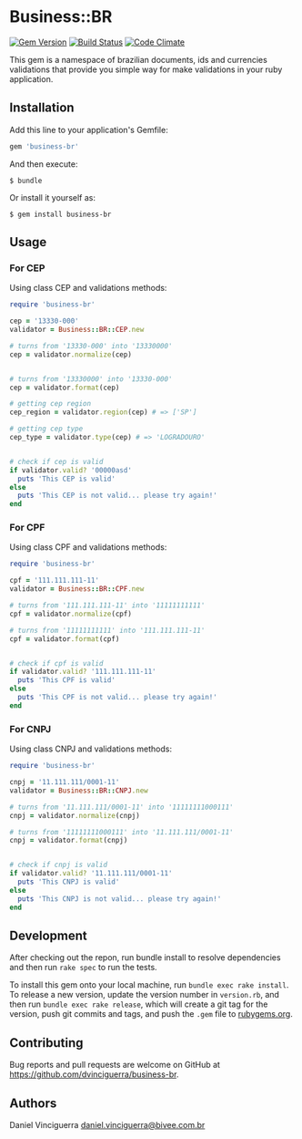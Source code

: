 # Business::BR

[![Gem Version](https://badge.fury.io/rb/business-br.svg)](https://badge.fury.io/rb/business-br)
[![Build Status](https://travis-ci.org/dvinciguerra/business-br.svg?branch=master)](https://travis-ci.org/dvinciguerra/business-br)
[![Code Climate](https://codeclimate.com/github/dvinciguerra/business-br/badges/gpa.svg)](https://codeclimate.com/github/dvinciguerra/business-br)

This gem is a namespace of brazilian documents, ids and currencies validations that provide you simple
way for make validations in your ruby application.


## Installation

Add this line to your application's Gemfile:

```ruby
gem 'business-br'
```

And then execute:

    $ bundle

Or install it yourself as:

    $ gem install business-br

## Usage


### For CEP

Using class CEP and validations methods:

```ruby
require 'business-br'

cep = '13330-000'
validator = Business::BR::CEP.new

# turns from '13330-000' into '13330000'
cep = validator.normalize(cep)


# turns from '13330000' into '13330-000'
cep = validator.format(cep)

# getting cep region
cep_region = validator.region(cep) # => ['SP']

# getting cep type
cep_type = validator.type(cep) # => 'LOGRADOURO'


# check if cep is valid
if validator.valid? '00000asd'
  puts 'This CEP is valid'
else 
  puts 'This CEP is not valid... please try again!'
end
```


### For CPF

Using class CPF and validations methods:

```ruby
require 'business-br'

cpf = '111.111.111-11'
validator = Business::BR::CPF.new

# turns from '111.111.111-11' into '11111111111'
cpf = validator.normalize(cpf)

# turns from '11111111111' into '111.111.111-11'
cpf = validator.format(cpf)


# check if cpf is valid
if validator.valid? '111.111.111-11'
  puts 'This CPF is valid'
else 
  puts 'This CPF is not valid... please try again!'
end
```


### For CNPJ

Using class CNPJ and validations methods:

```ruby
require 'business-br'

cnpj = '11.111.111/0001-11'
validator = Business::BR::CNPJ.new

# turns from '11.111.111/0001-11' into '11111111000111'
cnpj = validator.normalize(cnpj)

# turns from '11111111000111' into '11.111.111/0001-11'
cnpj = validator.format(cnpj)


# check if cnpj is valid
if validator.valid? '11.111.111/0001-11'
  puts 'This CNPJ is valid'
else 
  puts 'This CNPJ is not valid... please try again!'
end
```


## Development

After checking out the repon, run bundle install to resolve dependencies and then run `rake spec` to run the tests.

To install this gem onto your local machine, run `bundle exec rake install`. To release a new version, update the version number in `version.rb`, and then run `bundle exec rake release`, which will create a git tag for the version, push git commits and tags, and push the `.gem` file to [rubygems.org](https://rubygems.org).

## Contributing

Bug reports and pull requests are welcome on GitHub at https://github.com/dvinciguerra/business-br.


## Authors

Daniel Vinciguerra <daniel.vinciguerra@bivee.com.br>
